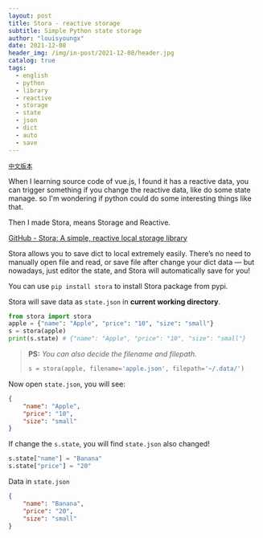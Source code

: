```yaml
---
layout: post
title: Stora - reactive storage
subtitle: Simple Python state storage
author: "louisyoungx"
date: 2021-12-08
header_img: /img/in-post/2021-12-08/header.jpg
catalog: true
tags:
  - english
  - python
  - library
  - reactive
  - storage
  - state
  - json
  - dict
  - auto
  - save
---
```


[`中文版本`](https://rocke.top/post/2021/12/09/stora-reactive-storage-lib/)

When I learning source code of vue.js, I found it has a reactive data, you can trigger something if you change the reactive data, like do some state manage. so I'm wondering if python could do some interesting things like that.

<!-- more -->

Then I made Stora, means Storage and Reactive.

[GitHub - Stora: A simple, reactive local storage library](https://github.com/louisyoungx/stora)

Stora allows you to save dict to local extremely easily. There’s no need to manually open file and read, or save file after change your dict data — but nowadays, just editor the state, and Stora will automatically save for you!

You can use `pip install stora` to install Stora package from pypi.

Stora will save data as `state.json` in **current working directory**.

```python
from stora import stora
apple = {"name": "Apple", "price": "10", "size": "small"}
s = stora(apple)
print(s.state) # {"name": "Apple", "price": "10", "size": "small"}
```

> **PS:** *You can also decide the filename and filepath.*
>
> ```python
> s = stora(apple, filename='apple.json', filepath='~/.data/')
> ```

Now open `state.json`, you will see:

```json
{
    "name": "Apple",
    "price": "10",
    "size": "small"
}
```

If change the `s.state`, you will find `state.json` also changed!

```python
s.state["name"] = "Banana"
s.state["price"] = "20"
```

Data in `state.json`

```json
{
    "name": "Banana",
    "price": "20",
    "size": "small"
}
```

